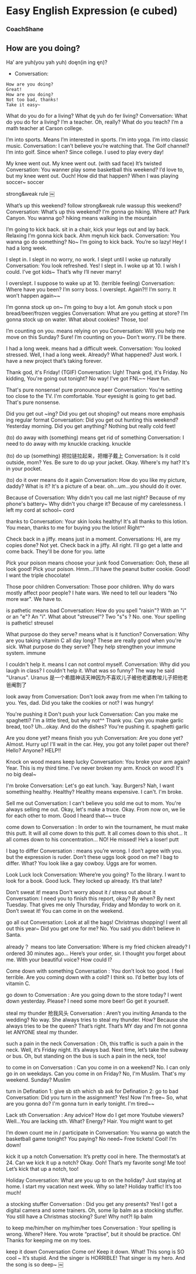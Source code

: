 # Easy English Expression (e cubed)
### CoachShane

## How are you doing?
Ha’ are yuh(you yah yuh) doęn(in ing ęn)?
+ Conversation:
```
How are you doing?
Great!
How are you doing?
Not too bad, thanks!
Take it easy~
```
What do you do for a living?
What dę yuh do fer living?
Conversation:
What do you do for a living?
I’m a teacher. 
Oh, really? What do you teach?
I’m a math teacher at Carson college. 

I’m into sports. 
Means I’m interested in sports. 
I’m into yoga. I’m into classic music. 
Conversation:
I can’t believe you’re watching that. 
The Golf channel? I’m into golf. 
Since when?
Since college. I used to play every day!

My knee went out. 
My knee went out. (with sad face)
It’s twisted
Conversation:
You wanner play some basketball this weekend?
I’d love to, but my knee went out. 
Ouch! How did that happen?
When I was playing soccer~
soccer

strong&weak rule
￼

What’s up this weekend?
follow strong&weak rule
wassup this weekend?
Conversation:
What’s up this weekend?
I’m gonna go hiking. 
Where at?
Park Canyon. You wanna go?
hiking
means walking in the mountain

I’m going to kick back. 
sit in a chair, kick your legs out and lay back. Relaxing
I’m gonna kick back. 
Ahm męnuh kick back. 
Conversation:
You wanna go do something?
No~ I’m going to kick back. 
You’re so lazy!
Hey! I had a long week. 

I slept in. 
I slept in
no worry, no work. I slept until I woke up naturally
Conversation:
You look refreshed. 
Yes! I slept in. I woke up at 10. 
I wish I could. I’ve got kids~
That’s why I’ll never marry!

I overslept. 
I suppose to wake up at 10. (terrible feeling)
Conversation:
Where have you been?
I’m sorry boss. I overslept. 
Again?!!
I’m sorry. It won’t happen again~~

I’m gonna stock up on~
I’m going to buy a lot. 
Am gonuh stock u pon bread/beer/frozen veggies
Conversation:
What are you getting at store?
I’m gonna stock up on water. 
What about cookies?
Those, too!

I’m counting on you. 
means relying on you
Conversation:
Will you help me move on this Sunday?
Sure!
I’m counting on you~
Don’t worry. I’ll be there. 

I had a long week. 
means had a difficult week. 
Conversation:
You looked stressed. 
Well, I had a long week. 
Already? What happened?
Just work. I have a new project that’s taking forever. 

Thank god, it's Friday! (TGIF)
Conversation:
Ugh! Thank god, it's Friday.
	No kidding, You're going out tonight?
No way! I've got FNL~~
	Have fun.

That's pure nonsense!
pure pronounce peer
Conversation:
You're setting too close to the TV.
	I'm comfortable.
Your eyesight is going to get bad.
	That's pure nonsense. 

Did you get out ~ing?
Did you get out shoping?
out means more emphasis
ing regular format
Conversation:
Did you get out hunting this weekend?
	Yesterday morning.
Did you get anything?
	Nothing but really cold feet!

(to) do away with (something)
means get rid of something
Conversation:
I need to do away with my knuckle cracking.
knuckle

(to) do up (something)
把拉链拉起来，把帽子戴上
Conversation:
Is it cold outside, mom?
	Yes. Be sure to do up your jacket.
Okay. Where's my hat?
	It's in your pocket.

(to) do it over
means do it again
Conversation:
How do you like my picture, daddy?
	What is it?
It's a picture of a bear.
	oh...um...you should do it over.

Because of
Coversation:
Why didn't you call me last night?
	Because of my phone's battery~
Why didn't you charge it?
	Because of my carelessness. I left my cord at school~
cord

thanks to
Conversation:
Your skin looks healthy!
	It's all thanks to this lotion.
You mean, thanks to me for buying you the lotion!
	Right^^

Check back in a jiffy.
means just in a moment.
Conversations:
Hi, are my copies done?
	Not yet. Check back in a jiffy.
All right. I'll go get a latte and come back.
	They'll be done for you.
latte

Pick your poison
means choose your junk food
Conversation:
Ooh, these all look good!
	Pick your poison.
Hmm...I'll have the peanut butter cookie.
	Good! I want the triple chocolate!

Those poor children
Conversation:
Those poor children. Why do wars mostly affect poor people?
	I hate wars.
We need to tell our leaders "No more war".
	We have to.

is pathetic
means bad
Conversation:
How do you spell "raisin"? With an "i" or an "e"?
	An "i".
What about "streusel"? Two "s"s ?
	No. one. Your spelling is pathetic!
streusel

What purpose do they serve?
means what is it function?
Conversation:
Why are you taking vitamin C all day long?
	These are really good when you're sick.
What purpose do they serve?
	They help strengthen your immune  system.
immune

I couldn't help it.
means I can not control myself.
Conversation:
Why did you laugh in class?
	I couldn't help it.
What was so funny?
	The way he said "Uranus".
Uranus
是一个希腊神话天神因为不喜欢儿子被他老婆教唆儿子把他老爸阉割了

look away from
Conversation:
Don't look away from me when I'm talking to you. 
	Yes, dad.
Did you take the cookies or not?
	I was hungry!

You're pushing it
Don't push your luck
Conversation:
Can you make me spaghetti?
	I'm a little tired, but why not^^
Thank you. Can you make garlic bread, too?
	Uh...okay.
And do the dishes?
	You're pushing it.
spaghetti
garlic

Are you done yet?
means finish
you yuh
Conversation:
Are you done yet?
		Almost.
Hurry up! I'll wait in the car.
		Hey, you got any toilet paper out there? Hello? Anyone? HELP!!

Knock on wood
means keep lucky
Conversation:
You broke your arm again?
		Year. This is my third time.
I've never broken my arm. Knock on wood!
		It's no big deal~

I'm broke
Conversation:
Let's go eat lunch.
		'kay. Burgers?
Nah, I want something healthy.
		Healthy? Healthy means expensive. I can't. I'm broke.

Sell me out
Conversation:
I can't believe you sold me out to mom.
		You're always selling me out.
Okay, let's make a truce.
		Okay. From now on, we lie for each other to mom.
Good
		I heard that~~
truce

come down to
Conversation :
In order to win the tournament, he must make this putt. 
It will all come down to this putt. 
It all comes down to this shot...
It all comes down to his concentration...
NO! He missed! He’s a loser!
putt

I bag to differ
Conversation :
means you’re wrong. I don’t agree with you. but the expression is ruder. 
Don’t these uggs look good on me?
I bag to differ. 
What?
You look like a gay cowboy. Uggs are for women. 

Look Luck lock
Conversation:
Where’re you going?
To the library. I want to look for a book. 
Good luck. They locked up already. 
It’s that late?

Don’t sweat it!
means Don’t worry about it / stress out about it
Conversation:
I need you to finish this report, okay?
By when?
By next Tuesday. 
That gives me only Thursday, Friday and Monday to work on it. 
Don’t sweat it! You can come in on the weekend. 

go all out
Conversation:
Look at all the bags!
Christmas shopping! I went all out this year~
Did you get one for me?
No. You said you didn’t believe in Santa. 

already？
means too late
Conversation:
Where is my fried chicken already? I ordered 30 minutes ago...
Here’s your order, sir. 
I thought you forget about me.
With your beautiful voice? How could I?

Come down with something
Conversation :
You don’t look too good. 
I feel terrible. 
Are you coming down with a cold?
I think so. I’d better buy lots of vitamin C. 

go down to
Conversation :
Are you going down to the store today?
I went down yesterday. 
Please? I need some more beer!
Go get it yourself. 

steal my thunder
抢我风头
Conversation :
Aren’t you inviting Amanda to the wedding?
No way. She always tries to steal my thunder. 
How? Because she always tries to be the queen?
That’s right. That’s MY day and I’m not gonna let ANYONE steal my thunder. 

such a pain in the neck
Conversation :
Oh, this traffic is such a pain in the neck. 
Well, it’s Friday night. It’s always bad. 
Next time, let’s take the subway or bus. 
Oh, but standing on the bus is such a pain in the neck, too!

to come in on
Conversation :
Can you come in on a weekend?
		No. I can only go in on weekdays.
Can you come in on Friday?
		No, I'm Muslim. That's my weekend. Sunday?
Muslim

turn in
Defination 1:	give sb sth which sb ask for 
Defination 2:	go to bad
Conversation:
Did you turn in the assignment?
		Yes! Now I'm free~
So, what are you gonna do?
		I'm gonna turn in early tonight. I'm tired~~

Lack sth
Conversation :
Any advice? How do I get more Youtube viewers?
Well...You are lacking sth. 
What? Energy?
Hair. You might want to get

I’m down
count me in / participate in
Conversation:
You wanna go watch the basketball game tonight?
You paying?
No need~ Free tickets!
Cool! I’m down!

kick it up a notch
Conversation: 
It’s pretty cool in here. 
The thermostat’s at 24. 
Can we kick it up a notch?
Okay. Ooh! That’s my favorite song!
Me too! Let’s kick that up a notch, too!

Holiday
Conversation: 
What are you up to on the holiday?
Just staying at home. I start my vacation next week. 
Why so late?
Holiday traffic! It’s too much!

a stocking stuffer
Conversation :
Did you get any presents?
Yes! I got a digital camera and some trainers. Oh, some lip balm as a stocking stuffer. 
You still have a Christmas stocking?
Sure! Why not?!
lip balm

to keep me/him/her on my/him/her toes
Conversation :
Your spelling is wrong. 
Where?
Here. You wrote “practise”, but it should be practice. 
Oh! Thanks for keeping me on my toes. 

keep it down
Conversation 
Come on! Keep it down. 
What! This song is SO cool ~
It’s stupid. And the singer is HORRIBLE!
That singer is my hero. And the song is so deep~
￼